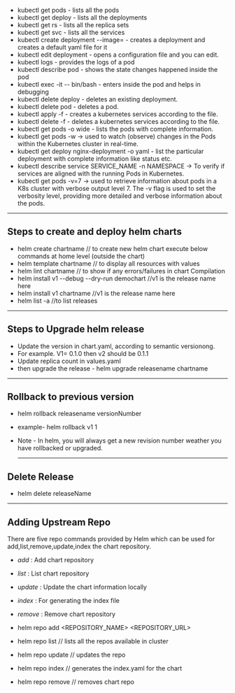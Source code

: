- kubectl get pods - lists all the pods
- kubectl get deploy - lists all the deployments
- kubectl get rs - lists all the replica sets
- kubectl get svc - lists all the services
- kubectl create deployment <deployment-name> --image=<imagename> - creates a deployment and creates a default yaml file for it
- kubectl edit deployment <deployment-name> - opens a configuration file and you can edit.
- kubectl logs <pod-name> -  provides the logs of a pod
- kubectl describe pod <pod-name> - shows the state changes happened inside the pod
- kubectl exec -it <pod-name> -- bin/bash - enters inside the pod and helps in debugging
- kubectl delete deploy <deployment-name> - deletes an existing deployment.
- kubectl delete pod <pod-name> - deletes a pod.
- kubectl apply -f <file-name> - creates a kubernetes services according to the file.
- kubectl delete -f <file-name> - deletes a kubernetes services according to the file.
- kubectl get pods -o wide - lists the pods with complete information.
- kubectl get pods -w   -> used to watch (observe) changes in the Pods within the Kubernetes cluster in real-time.
- kubectl get deploy nginx-deployment -o yaml - list the particular deployment with complete information like status etc.
- kubectl describe service SERVICE_NAME -n NAMESPACE -> To verify if services are aligned with the running Pods in Kubernetes.
- kubectl get pods -v=7  -> used to retrieve information about pods in a K8s cluster with verbose output level 7. The -v flag is used to set the verbosity level, providing more detailed and verbose information about the pods.


______________________________________________________________________________________________________________________

## Steps to create and deploy helm charts

- helm create chartname    // to create new helm chart
execute below commands at home level (outside the chart)
- helm template chartname  // to display all resources with values        
- helm lint chartname      // to show if any errors/failures in chart    Compilation   
- helm install v1 --debug --dry-run demochart   //v1 is the release name here
- helm install v1 chartname //v1 is the release name here
- helm list -a      //to list releases

___________________________________________________________________________________________________________________________

## Steps to Upgrade helm release

- Update the version in chart.yaml, according to semantic versionong.
- For example. V1= 0.1.0 then v2 should be 0.1.1
- Update replica count in values.yaml
- then upgrade the release -  helm upgrade releasename chartname

__________________________________________________________________________________________________________________________

## Rollback to previous version

- helm rollback releasename versionNumber
- example- helm rollback v1 1
- Note - In helm, you will always get a new revision number weather you have rollbacked or upgraded.

  ____________________________________________________________________________________________________________________________

## Delete Release

- helm delete releaseName
____________________________________________________________________________________________________________________________

## Adding Upstream Repo

There are five repo commands provided by Helm which can be used for add,list,remove,update,index the chart repository.

- *add* : Add chart repository
- *list* : List chart repository
- *update* : Update the chart information locally
- *index* : For generating the index file
- *remove* : Remove chart repository

- helm repo add <REPOSITORY_NAME> <REPOSITORY_URL>
- helm repo list   // lists all the repos available in cluster
- helm repo update  // updates the repo
- helm repo index <chartname>  // generates the index.yaml for the chart
- helm repo remove <repoName>  // removes chart repo

